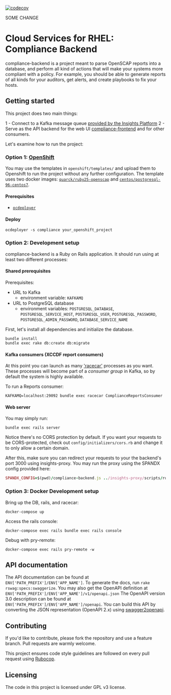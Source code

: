 [![codecov](https://codecov.io/gh/RedHatInsights/compliance-backend/branch/master/graph/badge.svg)](https://codecov.io/gh/RedHatInsights/compliance-backend)

SOME CHANGE
# Cloud Services for RHEL: Compliance Backend

compliance-backend is a project meant to parse OpenSCAP reports into a database,
and perform all kind of actions that will make your systems more compliant with
a policy. For example, you should be able to generate reports of all kinds for
your auditors, get alerts, and create playbooks to fix your hosts.


## Getting started

This project does two main things:

1 - Connect to a Kafka message queue [provided by the Insights Platform](https://github.com/RedHatInsights/insights-upload)
2 - Serve as the API backend for the web UI [compliance-frontend](https://github.com/RedHatInsights/compliance-frontend) and for other consumers.

Let's examine how to run the project:

### Option 1: [OpenShift](https://www.openshift.com/)

You may use the templates in `openshift/templates/` and upload them to
Openshift to run the project without any further configuration. The template uses two docker images:
[`quarck/ruby25-openscap`](https://hub.docker.com/r/quarck/ruby25-openscap/) and [`centos/postgresql-96-centos7`](https://hub.docker.com/r/centos/postgresql-96-centos7/).

#### Prerequisites

* [`ocdeployer`](https://github.com/bsquizz/ocdeployer)

#### Deploy

```shell
ocdeployer -s compliance your_openshift_project
```

### Option 2: Development setup

compliance-backend is a Ruby on Rails application. It should run using
at least two different processes:

#### Shared prerequisites

Prerequisites:

* URL to Kafka
  - environment variable: `KAFKAMQ`
* URL to PostgreSQL database
  - environment variables: `POSTGRESQL_DATABASE`, `POSTGRESQL_SERVICE_HOST`, `POSTGRESQL_USER`, `POSTGRESQL_PASSWORD`, `POSTGRESQL_ADMIN_PASSWORD`, `DATABASE_SERVICE_NAME`

First, let's install all dependencies and initialize the database.

```shell
bundle install
bundle exec rake db:create db:migrate
```

#### Kafka consumers (XCCDF report consumers)

At this point you can launch as many ['racecar'](https://github.com/zendesk/racecar)
processes as you want. These processes will become part of a *consumer group*
in Kafka, so by default the system is highly available.

To run a Reports consumer:

```shell
KAFKAMQ=localhost:29092 bundle exec racecar ComplianceReportsConsumer
```

#### Web server

You may simply run:

```shell
bundle exec rails server
```

Notice there's no CORS protection by default. If you want your requests to be
CORS-protected, check out `config/initializers/cors.rb` and change it to only
allow a certain domain.

After this, make sure you can redirect your requests to your the backend's port 3000
using insights-proxy. You may run the proxy using the SPANDX config provided here:

```ruby
SPANDX_CONFIG=$(pwd)/compliance-backend.js ../insights-proxy/scripts/run.sh
```

### Option 3: Docker Development setup

Bring up the DB, rails, and racecar:

```shell
docker-compose up
```

Access the rails console:

```shell
docker-compose exec rails bundle exec rails console
```

Debug with pry-remote:

```shell
docker-compose exec rails pry-remote -w
```

## API documentation

The API documentation can be found at `ENV['PATH_PREFIX']/ENV['APP_NAME']`. To generate the docs, run `rake rswag:specs:swaggerize`. You may also get the OpenAPI definition at `ENV['PATH_PREFIX']/ENV['APP_NAME']/v1/openapi.json`
The OpenAPI version 3.0 description can be found at `ENV['PATH_PREFIX']/ENV['APP_NAME']/openapi`. You can build this API by converting the JSON representation (OpenAPI 2.x) using [swagger2openapi](https://github.com/Mermade/oas-kit/blob/master/packages/swagger2openapi).

## Contributing

If you'd like to contribute, please fork the repository and use a feature
branch. Pull requests are warmly welcome.

This project ensures code style guidelines are followed on every pull request
using [Rubocop](https://github.com/rubocop-hq/rubocop).

## Licensing

The code in this project is licensed under GPL v3 license.
